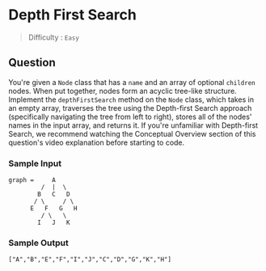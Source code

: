 # Depth First Search
> Difficulty : `Easy`
## Question
You're given a `Node` class that has a `name` and an array of optional `children` nodes. When put together, nodes form an acyclic tree-like structure.
Implement the `depthFirstSearch` method on the `Node` class, which takes in an empty array, traverses the tree using the Depth-first Search approach (specifically navigating the tree from left to right), stores all of the nodes' names in the input array, and returns it.
If you're unfamiliar with Depth-first Search, we recommend watching the Conceptual Overview section of this question's video explanation before starting to code.
### Sample Input
```
graph =     A
         /  |  \
        B   C   D
       / \     / \
      E   F   G   H
         / \   \
        I   J   K
```
### Sample Output
```
["A","B","E","F","I","J","C","D","G","K","H"]
```